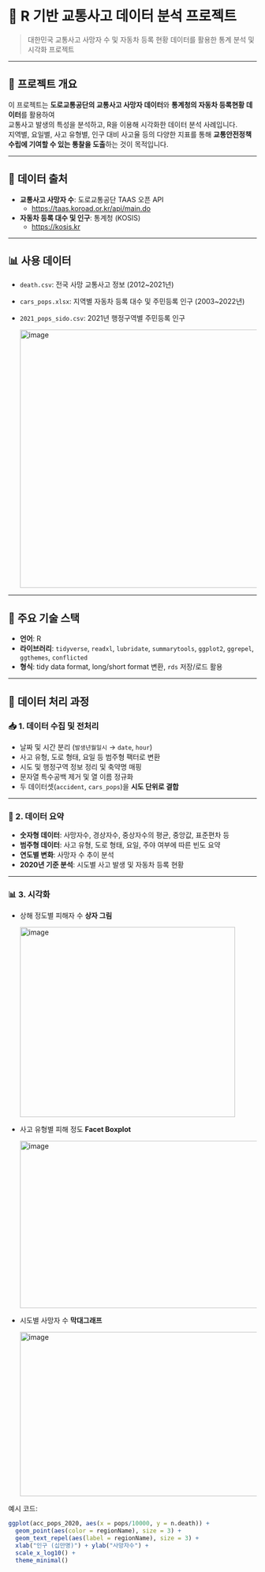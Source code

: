# 🚦 R 기반 교통사고 데이터 분석 프로젝트

> 대한민국 교통사고 사망자 수 및 자동차 등록 현황 데이터를 활용한 통계 분석 및 시각화 프로젝트

---

## 📌 프로젝트 개요

이 프로젝트는 **도로교통공단의 교통사고 사망자 데이터**와 **통계청의 자동차 등록현황 데이터**를 활용하여  
교통사고 발생의 특성을 분석하고, R을 이용해 시각화한 데이터 분석 사례입니다.  
지역별, 요일별, 사고 유형별, 인구 대비 사고율 등의 다양한 지표를 통해 **교통안전정책 수립에 기여할 수 있는 통찰을 도출**하는 것이 목적입니다.

---

## 📁 데이터 출처

- **교통사고 사망자 수**: 도로교통공단 TAAS 오픈 API  
  - https://taas.koroad.or.kr/api/main.do
- **자동차 등록 대수 및 인구**: 통계청 (KOSIS)  
  - https://kosis.kr

---

## 📊 사용 데이터

- `death.csv`: 전국 사망 교통사고 정보 (2012~2021년)
- `cars_pops.xlsx`: 지역별 자동차 등록 대수 및 주민등록 인구 (2003~2022년)
- `2021_pops_sido.csv`: 2021년 행정구역별 주민등록 인구

  <img width="1309" height="523" alt="image" src="https://github.com/user-attachments/assets/087bcc7d-063d-4f77-8809-e3439e06782f" />


---

## 🔧 주요 기술 스택

- **언어**: R
- **라이브러리**: `tidyverse`, `readxl`, `lubridate`, `summarytools`, `ggplot2`, `ggrepel`, `ggthemes`, `conflicted`
- **형식**: tidy data format, long/short format 변환, `rds` 저장/로드 활용

---

## 🧩 데이터 처리 과정

### 📥 1. 데이터 수집 및 전처리

- 날짜 및 시간 분리 (`발생년월일시` → `date`, `hour`)
- 사고 유형, 도로 형태, 요일 등 범주형 팩터로 변환
- 시도 및 행정구역 정보 정리 및 축약명 매핑
- 문자열 특수공백 제거 및 열 이름 정규화
- 두 데이터셋(`accident`, `cars_pops`)을 **시도 단위로 결합**

---

### 📐 2. 데이터 요약

- **숫자형 데이터**: 사망자수, 경상자수, 중상자수의 평균, 중앙값, 표준편차 등
- **범주형 데이터**: 사고 유형, 도로 형태, 요일, 주야 여부에 따른 빈도 요약
- **연도별 변화**: 사망자 수 추이 분석
- **2020년 기준 분석**: 시도별 사고 발생 및 자동차 등록 현황

---

### 📊 3. 시각화

- 상해 정도별 피해자 수 **상자 그림**

  <img width="436" height="385" alt="image" src="https://github.com/user-attachments/assets/f0c82a69-2d9b-4be3-9807-a82ae87f80f0" />

- 사고 유형별 피해 정도 **Facet Boxplot**

  <img width="634" height="339" alt="image" src="https://github.com/user-attachments/assets/9c66b66e-415e-4375-9854-171af2fee9e3" />

- 시도별 사망자 수 **막대그래프**

  <img width="554" height="333" alt="image" src="https://github.com/user-attachments/assets/1f23a550-0efe-40e7-acb9-48ad309c4e58" />


예시 코드:

```r
ggplot(acc_pops_2020, aes(x = pops/10000, y = n.death)) +
  geom_point(aes(color = regionName), size = 3) +
  geom_text_repel(aes(label = regionName), size = 3) +
  xlab("인구 (십만명)") + ylab("사망자수") +
  scale_x_log10() +
  theme_minimal()

